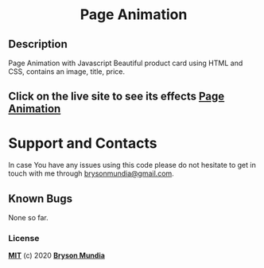 <h1 align="center">Page Animation</h1>


## Description
Page Animation with Javascript
Beautiful product card using HTML and CSS, contains an image, title, price.


## Click on the live site to see its effects [Page Animation]()


# Support and Contacts
In case You have any issues using this code please do not hesitate to get in touch with me through brysonmundia@gmail.com.

## Known Bugs
None so far.


### License
**[MIT](./LICENSE)** (c) 2020 **[Bryson Mundia]()**